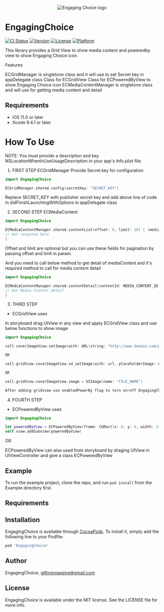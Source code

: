 <p align="center" >
<img src="https://engagingchoice-qa.kiwireader.com/static/img/logo%402x.png" title="Engaging Choice logo" float=left>
</p>


# EngagingChoice

[![CI Status](https://img.shields.io/travis/gitforengaging@gmail.com/EngagingChoice.svg?style=flat)](https://travis-ci.org/gitforengaging@gmail.com/EngagingChoice)
[![Version](https://img.shields.io/cocoapods/v/EngagingChoice.svg?style=flat)](https://cocoapods.org/pods/EngagingChoice)
[![License](https://img.shields.io/cocoapods/l/EngagingChoice.svg?style=flat)](https://cocoapods.org/pods/EngagingChoice)
[![Platform](https://img.shields.io/cocoapods/p/EngagingChoice.svg?style=flat)](https://cocoapods.org/pods/EngagingChoice)

This library provides a Grid View to show media content and poweredby view to show Engaging Choice icon.

Features

ECGridManager is singletone class and it will use to set Secret key in appDelegate class
Class for ECGridView
Class for ECPoweredByView to show Engaging Choice icon
ECMediaContentManager is singletone class and will use for getting media content and  detail

## Requirements

- iOS 11.0 or later
- Xcode 9.4.1 or later

# How To Use

NOTE: You must provide a description and key NSLocationWhenInUseUsageDescription in your app's Info.plist file.

1. FIRST STEP
ECGridManager
Provide Secret key for configuration
```swift
import EngagingChoice

ECGridManager.shared.config(secretKey: "SECRET_KEY") 
```
Replace SECRET_KEY with  publisher secret key and add above line of code in didFinishLaunchingWithOptions in appDelegate class

2. SECOND STEP
ECMediaContent
```swift
import EngagingChoice

ECMediaContentManager.shared.contentList(offset: 0, limit: 10) { (mediaContent) in
// Get response here
}
```
Offset and limit are optional but you can use these fields for pagination by passing offset and limit in param.

And you need to call below method to get detail of mediaContent and it's required method to call for media content detail
```swift
import EngagingChoice

ECMediaContentManager.shared.contentDetail(contentId: MEDIA_CONTENT_ID) { (conent) in
// Get Media Content detail
}
```
3. THIRD STEP
- ECGridView uses

In storyboard drag UIView in any view and apply ECGridView class and use below functions to show image

```swift
import EngagingChoice

cell.coverImageView.setImage(with: URL(string: "http://www.domain.com/path/to/image.jpg"))

OR

cell.gridView.coverImageView.sd_setImage(with: url, placeholderImage: UIImage(name: "http://www.domain.com/path/to/image.jpg"), completed: nil)

OR

cell.gridView.coverImageView.image = UIImage(name: "FILE_NAME")

After adding gridview use enabledPowerBy flag to turn on/off EngagingChoice icon on Movie cover Image
```
4. FOURTH STEP
- ECPoweredByView uses
```swift
import EngagingChoice

let poweredByView = ECPoweredByView(frame: CGRect(x: 0, y: 0, width: 245, height: 23))
self.view.addSubview(poweredByView)
```
OR

ECPoweredByView can also used from storyboard by draging UIView in UIViewController and give a class ECPoweredByView


## Example

To run the example project, clone the repo, and run `pod install` from the Example directory first.

## Requirements

## Installation

EngagingChoice is available through [CocoaPods](https://cocoapods.org). To install
it, simply add the following line to your Podfile:


```ruby
pod 'EngagingChoice'
```

## Author

EngagingChoice, gitforengaging@gmail.com

## License

EngagingChoice is available under the MIT license. See the LICENSE file for more info.
